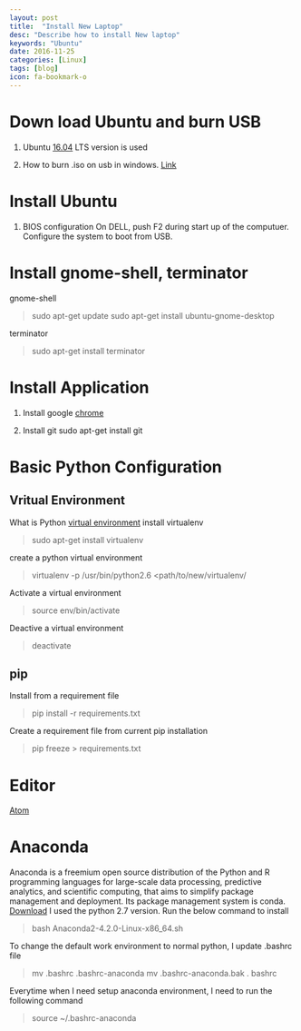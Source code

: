 ```yaml
---
layout: post
title:  "Install New Laptop"
desc: "Describe how to install New laptop"
keywords: "Ubuntu"
date: 2016-11-25
categories: [Linux]
tags: [blog]
icon: fa-bookmark-o
---
```


# Down load Ubuntu and burn USB
1. Ubuntu [16.04](https://www.ubuntu.com/download/desktop) LTS version is used

2. How to burn .iso on usb in windows. [Link](https://www.ubuntu.com/download/desktop/create-a-usb-stick-on-windows)

# Install Ubuntu
1. BIOS configuration
On DELL, push F2 during start up of the computuer.
Configure the system to boot from USB.

# Install gnome-shell, terminator
gnome-shell

> sudo apt-get update
> sudo apt-get install ubuntu-gnome-desktop

terminator

> sudo apt-get install terminator

# Install Application
1. Install google [chrome](https://www.google.com/chrome/browser/desktop/index.html)

2. Install git  sudo apt-get install git


# Basic Python Configuration

## Vritual Environment
What is Python [virtual environment](https://www.dabapps.com/blog/introduction-to-pip-and-virtualenv-python/)
install virtualenv

> sudo apt-get install virtualenv

create a python virtual environment

> virtualenv -p /usr/bin/python2.6 <path/to/new/virtualenv/

Activate a virtual environment

>source env/bin/activate

Deactive a virtual environment
>deactivate

## pip
Install from a requirement file

> pip install -r requirements.txt

Create a requirement file from current pip installation

> pip freeze > requirements.txt

# Editor
[Atom](https://atom.io/)

# Anaconda
Anaconda is a freemium open source distribution of the Python and R programming languages for large-scale data processing, predictive analytics, and scientific computing, that aims to simplify package management and deployment. Its package management system is conda.
[Download](https://www.continuum.io/downloads)
I used the python 2.7 version. Run the below command to install

> bash Anaconda2-4.2.0-Linux-x86_64.sh

To change the default work environment to normal python, I update .bashrc file

> mv .bashrc .bashrc-anaconda
> mv .bashrc-anaconda.bak . bashrc

Everytime when I need setup anaconda environment, I need to run the following command

> source ~/.bashrc-anaconda
